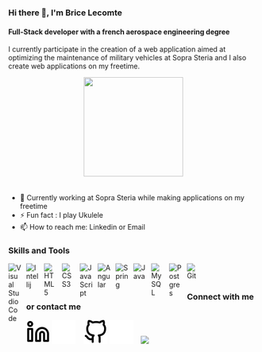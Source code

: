 ### Hi there 👋, I'm Brice Lecomte
#### Full-Stack developer with a french aerospace engineering degree
I currently participate in the creation of a web application aimed at optimizing the maintenance of military vehicles at Sopra Steria and I also create web applications on my freetime.

<div align="center">
<img src="https://media3.giphy.com/media/KJmbSTSyIzetubNgJ5/giphy.gif?cid=ecf05e47ta2r0u8vd48ua1m5q8bby8x38ldnbfisywtch8rt&rid=giphy.gif&ct=s" width="200" height="200"></img>
</div>

<img src="https://komarev.com/ghpvc/?username=Brice150&style=flat-square&color=blue" alt=""/>


- 🔭 Currently working at Sopra Steria while making applications on my freetime
- ⚡ Fun fact : I play Ukulele
- 📫 How to reach me: Linkedin or Email

### Skills and Tools

<img align="left" alt="Visual Studio Code" width="26px" src="https://cdn.jsdelivr.net/gh/devicons/devicon/icons/vscode/vscode-original.svg" style="padding-right:10px;" />
<img align="left" alt="Intellij" width="26px" src="https://cdn.jsdelivr.net/gh/devicons/devicon/icons/intellij/intellij-plain.svg" style="padding-right:10px;" />
<img align="left" alt="HTML5" width="26px" src="https://cdn.jsdelivr.net/gh/devicons/devicon/icons/html5/html5-original.svg" style="padding-right:10px;" />
<img align="left" alt="CSS3" width="26px" src="https://cdn.jsdelivr.net/gh/devicons/devicon/icons/css3/css3-original.svg" style="padding-right:10px;" />
<img align="left" alt="JavaScript" width="26px" src="https://cdn.jsdelivr.net/gh/devicons/devicon/icons/javascript/javascript-original.svg" style="padding-right:10px;" />
<img align="left" alt="Angular" width="26px" src="https://cdn.jsdelivr.net/gh/devicons/devicon/icons/angularjs/angularjs-original.svg" style="padding-right:10px;" />
<img align="left" alt="Spring" width="26px" src="https://cdn.jsdelivr.net/gh/devicons/devicon/icons/spring/spring-original.svg" style="padding-right:10px;" />
<img align="left" alt="Java" width="26px" src="https://cdn.jsdelivr.net/gh/devicons/devicon/icons/java/java-original.svg" style="padding-right:10px;" />
<img align="left" alt="MySQL" width="26px" src="https://cdn.jsdelivr.net/gh/devicons/devicon/icons/mysql/mysql-original.svg" style="padding-right:10px;" />
<img align="left" alt="Postgres" width="26px" src="https://cdn.jsdelivr.net/gh/devicons/devicon/icons/postgresql/postgresql-original.svg" style="padding-right:10px;" />
<img align="left" alt="Git" width="25px" src="https://cdn.jsdelivr.net/gh/devicons/devicon/icons/git/git-original.svg" style="padding-right:11px;" />

<br/>
<br/>

### Connect with me or contact me

[![img_contact](./img/linkedin-light.svg)](https://www.linkedin.com/in/brice-lecomte/#gh-light-mode-only)
[![img_contact](./img/linkedin-dark.svg)](https://www.linkedin.com/in/brice-lecomte/#gh-dark-mode-only)
&nbsp;&nbsp;
[![img_contact](./img/github-light.svg)](https://github.com/Brice150#gh-light-mode-only)
[![img_contact](./img/github-dark.svg)](https://github.com/Brice150#gh-dark-mode-only)
&nbsp;&nbsp;
<a href="mailto:brice.lecomte0@gmail.com?"><img src="https://img.shields.io/badge/gmail-%23DD0031.svg?&style=for-the-badge&logo=gmail&logoColor=white"/></a>
